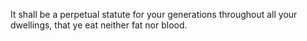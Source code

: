 It shall be a perpetual statute for your generations throughout all your dwellings, that ye eat neither fat nor blood.
